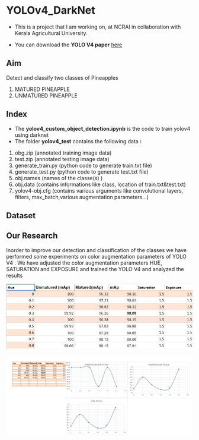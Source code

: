 # YOLOv4_DarkNet

 - This is a project that I am working on, at NCRAI in collaboration with Kerala Agricultural University.

 - You can download the **YOLO V4 paper** [here](https://arxiv.org/pdf/2004.10934)
 
## Aim

Detect and classify two classes of Pineapples

 1. MATURED PINEAPPLE
 2. UNMATURED PINEAPPLE

## Index

 - The **yolov4_custom_object_detection.ipynb** is the code to train yolov4 using darknet
 - The folder **yolov4_test** contains the following data **:**
1. obg.zip (annotated training image data)
2. test.zip (annotated testing image data)
3. generate_train.py (python code to generate train.txt file)
4. generate_test.py (python code to generate test.txt file)
5. obj.names (names of the classe(s) )
6. obj.data (contains informations like class, location of train.txt&test.txt)
7. yolov4-obj.cfg (contains various arguments like convolutional layers, filters, max_batch,various augmentation parameters...)

## Dataset

## Our Research
 
 Inorder to improve our  detection and classification of the classes we have performed some experiments on color augmentation parameters of YOLO V4 .
 We have adjusted the color augmentation parameters HUE, SATURATION and EXPOSURE and trained the YOLO V4 and analyzed the results
 
 ![](map.jpg)
 
 ![](chart.jpg)
